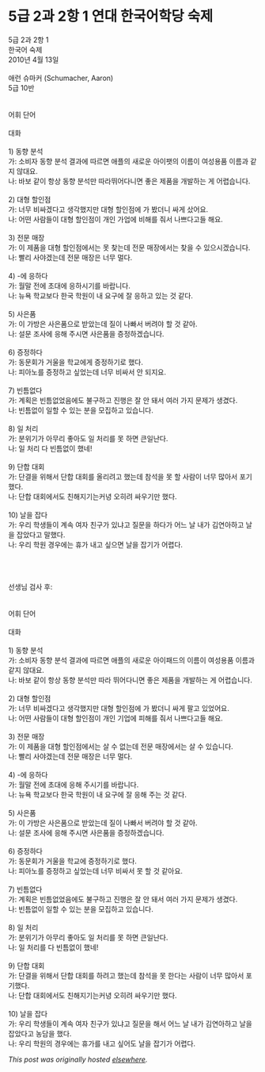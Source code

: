 # 5급 2과 2항 1 연대 한국어학당 숙제

<div>
<p>5&#44553; 2&#44284; 2&#54637; 1<br>&#54620;&#44397;&#50612; &#49689;&#51228;<br>2010&#45380; 4&#50900; 13&#51068;<br><br>&#50528;&#47088; &#49800;&#47560;&#52964; (Schumacher, Aaron)<br>5&#44553; 10&#48152;<br><br><br>&#50612;&#55064; &#45800;&#50612;<br><br>&#45824;&#54868;<br><br>1) &#46041;&#54693; &#48516;&#49437;<br>&#44032;: &#49548;&#48708;&#51088; &#46041;&#54693; &#48516;&#49437; &#44208;&#44284;&#50640; &#46384;&#47476;&#47732; &#50528;&#54540;&#51032; &#49352;&#47196;&#50868; &#50500;&#51060;&#54075;&#51032; &#51060;&#47492;&#51060; &#50668;&#49457;&#50857;&#54408; &#51060;&#47492;&#44284; &#44057;&#51648; &#50506;&#45824;&#50836;.<br>&#45208;: &#48148;&#48372; &#44057;&#51060; &#54637;&#49345; &#46041;&#54693; &#48516;&#49437;&#47564; &#46384;&#46972;&#46832;&#50612;&#45796;&#45768;&#47732; &#51339;&#51008; &#51228;&#54408;&#51012; &#44060;&#48156;&#54616;&#45716; &#44172; &#50612;&#47157;&#49845;&#45768;&#45796;.<br><br>2) &#45824;&#54805; &#54624;&#51064;&#51216;<br>&#44032;: &#45320;&#47924; &#48708;&#49912;&#44192;&#45796;&#44256; &#49373;&#44033;&#54664;&#51648;&#47564; &#45824;&#54805; &#54624;&#51064;&#51216;&#50640; &#44032; &#48420;&#45908;&#45768; &#49912;&#44172; &#49344;&#50612;&#50836;.<br>&#45208;: &#50612;&#46500; &#49324;&#46988;&#46308;&#51060; &#45824;&#54805; &#54624;&#51064;&#51216;&#51060; &#44060;&#51064; &#44032;&#50629;&#50640; &#48708;&#54644;&#47484; &#51480;&#49436; &#45208;&#49240;&#45796;&#44256;&#46308; &#54644;&#50836;.<br><br>3) &#51204;&#47928; &#47588;&#51109;<br>&#44032;: &#51060; &#51228;&#54408;&#51012; &#45824;&#54805; &#54624;&#51064;&#51216;&#50640;&#49436;&#45716; &#47803; &#52286;&#45716;&#45936; &#51204;&#47928; &#47588;&#51109;&#50640;&#49436;&#45716; &#52286;&#51012; &#49688; &#51080;&#51004;&#49884;&#44192;&#49845;&#45768;&#45796;.<br>&#45208;: &#48744;&#47532; &#49324;&#50556;&#44192;&#45716;&#45936; &#51204;&#47928; &#47588;&#51109;&#51008; &#45320;&#47924; &#47680;&#45796;.<br><br>4) -&#50640; &#51025;&#54616;&#45796;<br>&#44032;: &#50900;&#47568; &#51204;&#50640; &#52488;&#45824;&#50640; &#51025;&#54616;&#49884;&#44592;&#47484; &#48148;&#46989;&#45768;&#45796;.<br>&#45208;: &#45684;&#50837; &#54617;&#44368;&#48372;&#45796; &#54620;&#44397; &#54617;&#50896;&#51060; &#45236; &#50836;&#44396;&#50640; &#51096; &#51025;&#54616;&#44256; &#51080;&#45716; &#44163; &#44057;&#45796;.<br><br>5) &#49324;&#51008;&#54408;<br>&#44032;: &#51060; &#44032;&#48169;&#51008; &#49324;&#51008;&#54408;&#51004;&#47196; &#48155;&#50520;&#45716;&#45936; &#51656;&#51060; &#45208;&#48736;&#49436; &#48260;&#47140;&#50556; &#54624; &#44163; &#44057;&#50500;.<br>&#45208;: &#49444;&#47928; &#51312;&#49324;&#50640; &#51025;&#54644; &#51452;&#49884;&#47732; &#49324;&#51008;&#54408;&#51012; &#51613;&#51221;&#54616;&#44192;&#49845;&#45768;&#45796;.<br><br>6) &#51613;&#51221;&#54616;&#45796;<br>&#44032;: &#46041;&#47928;&#54924;&#44032; &#44144;&#50872;&#51012; &#54617;&#44368;&#50640;&#44172; &#51613;&#51221;&#54616;&#44592;&#47196; &#54664;&#45796;.<br>&#45208;: &#54588;&#50500;&#45432;&#47484; &#51613;&#51221;&#54616;&#44256; &#49910;&#50632;&#45716;&#45936; &#45320;&#47924; &#48708;&#49912;&#49436; &#50504; &#46104;&#51648;&#50836;.<br><br>7) &#48712;&#53960;&#50630;&#45796;<br>&#44032;: &#44228;&#54925;&#51008; &#48712;&#53960;&#50630;&#50632;&#51020;&#50640;&#46020; &#48520;&#44396;&#54616;&#44256; &#51652;&#54665;&#51008; &#51096; &#50504; &#46076;&#49436; &#50668;&#47084; &#44032;&#51648; &#47928;&#51228;&#44032; &#49373;&#44220;&#45796;.<br>&#45208;: &#48712;&#53960;&#50630;&#51060; &#51068;&#54624; &#49688; &#51080;&#45716; &#48516;&#51012; &#47784;&#51665;&#54616;&#44256; &#51080;&#49845;&#45768;&#45796;.<br><br>8) &#51068; &#52376;&#47532;<br>&#44032;: &#48516;&#50948;&#44592;&#44032; &#50500;&#47924;&#47532; &#51339;&#50500;&#46020; &#51068; &#52376;&#47532;&#47484; &#47803; &#54616;&#47732; &#53360;&#51068;&#45212;&#45796;.<br>&#45208;: &#51068; &#52376;&#47532; &#45796; &#48712;&#53960;&#50630;&#51060; &#54664;&#45348;!<br><br>9) &#45800;&#54633; &#45824;&#54924;<br>&#44032;: &#45800;&#44208;&#51012; &#50948;&#54644;&#49436; &#45800;&#54633; &#45824;&#54924;&#47484; &#50732;&#47532;&#47140;&#44256; &#54664;&#45716;&#45936; &#52280;&#49437;&#51012; &#47803; &#54624; &#49324;&#46988;&#51060; &#45320;&#47924; &#47566;&#50500;&#49436; &#54252;&#44592;&#54664;&#45796;.<br>&#45208;: &#45800;&#54633; &#45824;&#54924;&#50640;&#49436;&#46020; &#52828;&#54644;&#51648;&#44592;&#45716;&#52964;&#45397; &#50724;&#55176;&#47140; &#49912;&#50864;&#44592;&#47564; &#54664;&#45796;.<br><br>10) &#45216;&#51012; &#51105;&#45796;<br>&#44032;: &#50864;&#47532; &#54617;&#49373;&#46308;&#51060; &#44228;&#49549; &#50668;&#51088; &#52828;&#44396;&#44032; &#51080;&#45264;&#44256; &#51656;&#47928;&#51012; &#54616;&#45796;&#44032; &#50612;&#45712; &#45216; &#45236;&#44032; &#44608;&#50672;&#50500;&#54616;&#44256; &#45216;&#51012; &#51105;&#50520;&#45796;&#44256; &#47568;&#54664;&#45796;.<br>&#45208;: &#50864;&#47532; &#54617;&#50896; &#44221;&#50864;&#50640;&#45716; &#55092;&#44032; &#45236;&#44256; &#49910;&#51004;&#47732; &#45216;&#51012; &#51105;&#44592;&#44032; &#50612;&#47157;&#45796;.</p>
<div><br></div>
<div><br></div>
<div><br></div>
<div>&#49440;&#49373;&#45784; &#44160;&#49324; &#54980;:</div>
<div><br></div>
<div><br></div>
<div>&#50612;&#55064; &#45800;&#50612;<br><br>&#45824;&#54868;<br><br>1) &#46041;&#54693; &#48516;&#49437;<br>&#44032;: &#49548;&#48708;&#51088; &#46041;&#54693; &#48516;&#49437; &#44208;&#44284;&#50640; &#46384;&#47476;&#47732; &#50528;&#54540;&#51032; &#49352;&#47196;&#50868; &#50500;&#51060;&#54056;&#46300;&#51032; &#51060;&#47492;&#51060; &#50668;&#49457;&#50857;&#54408; &#51060;&#47492;&#44284; &#44057;&#51648; &#50506;&#45824;&#50836;.<br>&#45208;: &#48148;&#48372; &#44057;&#51060; &#54637;&#49345; &#46041;&#54693; &#48516;&#49437;&#47564; &#46384;&#46972; &#46832;&#50612;&#45796;&#45768;&#47732; &#51339;&#51008; &#51228;&#54408;&#51012; &#44060;&#48156;&#54616;&#45716; &#44172; &#50612;&#47157;&#49845;&#45768;&#45796;.<br><br>2) &#45824;&#54805; &#54624;&#51064;&#51216;<br>&#44032;: &#45320;&#47924; &#48708;&#49912;&#44192;&#45796;&#44256; &#49373;&#44033;&#54664;&#51648;&#47564; &#45824;&#54805; &#54624;&#51064;&#51216;&#50640; &#44032; &#48420;&#45908;&#45768; &#49912;&#44172; &#54036;&#44256; &#51080;&#50632;&#50612;&#50836;.<br>&#45208;: &#50612;&#46500; &#49324;&#46988;&#46308;&#51060; &#45824;&#54805; &#54624;&#51064;&#51216;&#51060; &#44060;&#51064; &#44592;&#50629;&#50640; &#54588;&#54644;&#47484; &#51480;&#49436; &#45208;&#49240;&#45796;&#44256;&#46308; &#54644;&#50836;.<br><br>3) &#51204;&#47928; &#47588;&#51109;<br>&#44032;: &#51060; &#51228;&#54408;&#51012; &#45824;&#54805; &#54624;&#51064;&#51216;&#50640;&#49436;&#45716; &#49332; &#49688; &#50630;&#45716;&#45936; &#51204;&#47928; &#47588;&#51109;&#50640;&#49436;&#45716; &#49332; &#49688; &#51080;&#49845;&#45768;&#45796;.<br>&#45208;: &#48744;&#47532; &#49324;&#50556;&#44192;&#45716;&#45936; &#51204;&#47928; &#47588;&#51109;&#51008; &#45320;&#47924; &#47680;&#45796;.<br><br>4) -&#50640; &#51025;&#54616;&#45796;<br>&#44032;: &#50900;&#47568; &#51204;&#50640; &#52488;&#45824;&#50640; &#51025;&#54644; &#51452;&#49884;&#44592;&#47484; &#48148;&#46989;&#45768;&#45796;.<br>&#45208;: &#45684;&#50837; &#54617;&#44368;&#48372;&#45796; &#54620;&#44397; &#54617;&#50896;&#51060; &#45236; &#50836;&#44396;&#50640; &#51096; &#51025;&#54644; &#51452;&#45716; &#44163; &#44057;&#45796;.<br><br>5) &#49324;&#51008;&#54408;<br>&#44032;: &#51060; &#44032;&#48169;&#51008; &#49324;&#51008;&#54408;&#51004;&#47196; &#48155;&#50520;&#45716;&#45936; &#51656;&#51060; &#45208;&#48736;&#49436; &#48260;&#47140;&#50556; &#54624; &#44163; &#44057;&#50500;.<br>&#45208;: &#49444;&#47928; &#51312;&#49324;&#50640; &#51025;&#54644; &#51452;&#49884;&#47732; &#49324;&#51008;&#54408;&#51012; &#51613;&#51221;&#54616;&#44192;&#49845;&#45768;&#45796;.<br><br>6) &#51613;&#51221;&#54616;&#45796;<br>&#44032;: &#46041;&#47928;&#54924;&#44032; &#44144;&#50872;&#51012; &#54617;&#44368;&#50640; &#51613;&#51221;&#54616;&#44592;&#47196; &#54664;&#45796;.<br>&#45208;: &#54588;&#50500;&#45432;&#47484; &#51613;&#51221;&#54616;&#44256; &#49910;&#50632;&#45716;&#45936; &#45320;&#47924; &#48708;&#49912;&#49436; &#47803; &#54624; &#44163; &#44057;&#50500;&#50836;.<br><br>7) &#48712;&#53960;&#50630;&#45796;<br>&#44032;: &#44228;&#54925;&#51008; &#48712;&#53960;&#50630;&#50632;&#51020;&#50640;&#46020; &#48520;&#44396;&#54616;&#44256; &#51652;&#54665;&#51008; &#51096; &#50504; &#46076;&#49436; &#50668;&#47084; &#44032;&#51648; &#47928;&#51228;&#44032; &#49373;&#44220;&#45796;.<br>&#45208;: &#48712;&#53960;&#50630;&#51060; &#51068;&#54624; &#49688; &#51080;&#45716; &#48516;&#51012; &#47784;&#51665;&#54616;&#44256; &#51080;&#49845;&#45768;&#45796;.<br><br>8) &#51068; &#52376;&#47532;<br>&#44032;: &#48516;&#50948;&#44592;&#44032; &#50500;&#47924;&#47532; &#51339;&#50500;&#46020; &#51068; &#52376;&#47532;&#47484; &#47803; &#54616;&#47732; &#53360;&#51068;&#45212;&#45796;.<br>&#45208;: &#51068; &#52376;&#47532;&#47484; &#45796; &#48712;&#53960;&#50630;&#51060; &#54664;&#45348;!<br><br>9) &#45800;&#54633; &#45824;&#54924;<br>&#44032;: &#45800;&#44208;&#51012; &#50948;&#54644;&#49436; &#45800;&#54633; &#45824;&#54924;&#47484; &#54616;&#47140;&#44256; &#54664;&#45716;&#45936; &#52280;&#49437;&#51012; &#47803; &#54620;&#45796;&#45716; &#49324;&#46988;&#51060; &#45320;&#47924; &#47566;&#50500;&#49436; &#54252;&#44592;&#54664;&#45796;.<br>&#45208;: &#45800;&#54633; &#45824;&#54924;&#50640;&#49436;&#46020; &#52828;&#54644;&#51648;&#44592;&#45716;&#52964;&#45397; &#50724;&#55176;&#47140; &#49912;&#50864;&#44592;&#47564; &#54664;&#45796;.<br><br>10) &#45216;&#51012; &#51105;&#45796;<br>&#44032;: &#50864;&#47532; &#54617;&#49373;&#46308;&#51060; &#44228;&#49549; &#50668;&#51088; &#52828;&#44396;&#44032; &#51080;&#45264;&#44256; &#51656;&#47928;&#51012; &#54644;&#49436; &#50612;&#45712; &#45216; &#45236;&#44032; &#44608;&#50672;&#50500;&#54616;&#44256; &#45216;&#51012; &#51105;&#50520;&#45796;&#44256; &#45453;&#45812;&#51012; &#54664;&#45796;.<br>&#45208;: &#50864;&#47532; &#54617;&#50896;&#51032; &#44221;&#50864;&#50640;&#45716; &#55092;&#44032;&#47484; &#45236;&#44256; &#49910;&#50612;&#46020; &#45216;&#51012; &#51105;&#44592;&#44032; &#50612;&#47157;&#45796;.</div>
</div>


*This post was originally hosted [elsewhere](http://planspace.blogspot.com/2010/04/5-2-2-1.html).*
